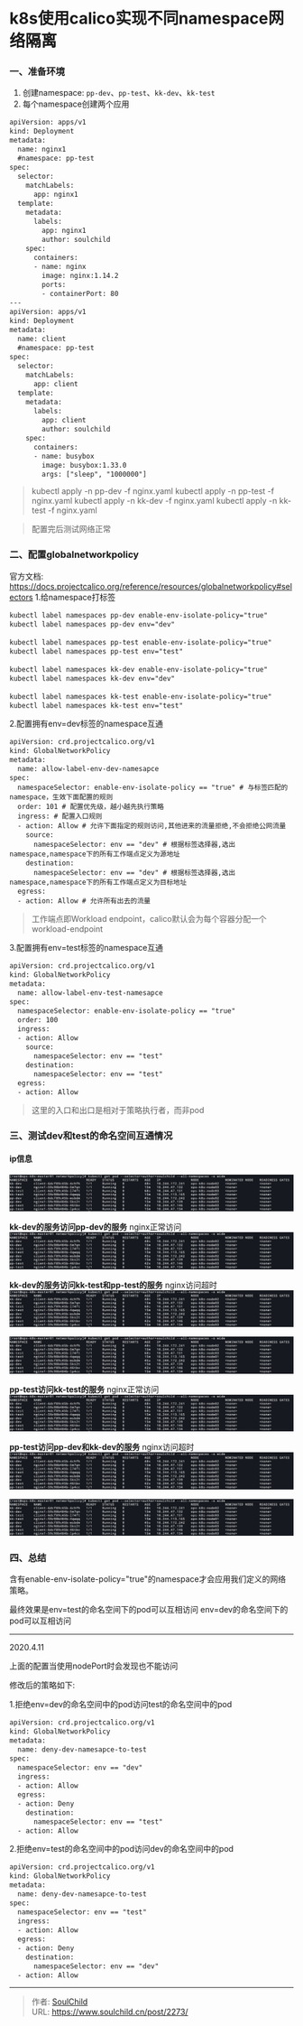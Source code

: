 # k8s使用calico实现不同namespace网络隔离

<!--more-->
### 一、准备环境
1. 创建namespace: `pp-dev`、`pp-test`、`kk-dev`、`kk-test`
2. 每个namespace创建两个应用
```
apiVersion: apps/v1
kind: Deployment
metadata:
  name: nginx1
  #namespace: pp-test
spec:
  selector:
    matchLabels:
      app: nginx1
  template:
    metadata:
      labels:
        app: nginx1
        author: soulchild
    spec:
      containers:
      - name: nginx
        image: nginx:1.14.2
        ports:
        - containerPort: 80
---
apiVersion: apps/v1
kind: Deployment
metadata:
  name: client
  #namespace: pp-test
spec:
  selector:
    matchLabels:
      app: client
  template:
    metadata:
      labels:
        app: client
        author: soulchild
    spec:
      containers:
      - name: busybox
        image: busybox:1.33.0
        args: ["sleep", "1000000"]
```
> kubectl apply -n pp-dev -f nginx.yaml
> kubectl apply -n pp-test -f nginx.yaml
> kubectl apply -n kk-dev -f nginx.yaml
> kubectl apply -n kk-test -f nginx.yaml

> 配置完后测试网络正常


### 二、配置globalnetworkpolicy
官方文档: https://docs.projectcalico.org/reference/resources/globalnetworkpolicy#selectors
1.给namespace打标签
```
kubectl label namespaces pp-dev enable-env-isolate-policy="true"
kubectl label namespaces pp-dev env="dev"

kubectl label namespaces pp-test enable-env-isolate-policy="true"
kubectl label namespaces pp-test env="test"

kubectl label namespaces kk-dev enable-env-isolate-policy="true"
kubectl label namespaces kk-dev env="dev"

kubectl label namespaces kk-test enable-env-isolate-policy="true"
kubectl label namespaces kk-test env="test"
```

2.配置拥有env=dev标签的namespace互通
```
apiVersion: crd.projectcalico.org/v1
kind: GlobalNetworkPolicy
metadata:
  name: allow-label-env-dev-namesapce
spec:
  namespaceSelector: enable-env-isolate-policy == "true" # 与标签匹配的namespace，生效下面配置的规则
  order: 101 # 配置优先级，越小越先执行策略
  ingress: # 配置入口规则
  - action: Allow # 允许下面指定的规则访问,其他进来的流量拒绝,不会拒绝公网流量
    source:
      namespaceSelector: env == "dev" # 根据标签选择器,选出namespace,namespace下的所有工作端点定义为源地址
    destination:
      namespaceSelector: env == "dev" # 根据标签选择器,选出namespace,namespace下的所有工作端点定义为目标地址
  egress:
  - action: Allow # 允许所有出去的流量
```
> 工作端点即Workload endpoint，calico默认会为每个容器分配一个workload-endpoint

3.配置拥有env=test标签的namespace互通
```
apiVersion: crd.projectcalico.org/v1
kind: GlobalNetworkPolicy
metadata:
  name: allow-label-env-test-namesapce
spec:
  namespaceSelector: enable-env-isolate-policy == "true"
  order: 100
  ingress:
  - action: Allow
    source:
      namespaceSelector: env == "test"
    destination:
      namespaceSelector: env == "test"
  egress:
  - action: Allow
```
> 这里的入口和出口是相对于策略执行者，而非pod


### 三、测试dev和test的命名空间互通情况
#### ip信息
![00424-jfw5lsbri1b.png](images/2650144005.png)

**kk-dev的服务访问pp-dev的服务**
nginx正常访问
![67253-0dfubigby71.png](images/2650144005.png)

**kk-dev的服务访问kk-test和pp-test的服务**
nginx访问超时
![56095-ef68x96t15u.png](images/2650144005.png)

![91091-o6doszl9uk.png](images/2650144005.png)

**pp-test访问kk-test的服务**
nginx正常访问
![96370-859rk8nqv7u.png](images/2650144005.png)

**pp-test访问pp-dev和kk-dev的服务**
nginx访问超时
![70378-1a96k23ldul.png](images/2650144005.png)

![42119-loufx5xxqw.png](images/2650144005.png)

### 四、总结
含有enable-env-isolate-policy="true"的namespace才会应用我们定义的网络策略。

最终效果是env=test的命名空间下的pod可以互相访问
env=dev的命名空间下的pod可以互相访问



---

2020.4.11

上面的配置当使用nodePort时会发现也不能访问

修改后的策略如下:

1.拒绝env=dev的命名空间中的pod访问test的命名空间中的pod
```
apiVersion: crd.projectcalico.org/v1
kind: GlobalNetworkPolicy
metadata:
  name: deny-dev-namesapce-to-test
spec:
  namespaceSelector: env == "dev"
  ingress:
  - action: Allow
  egress:
  - action: Deny
    destination:
      namespaceSelector: env == "test"
  - action: Allow
```

2.拒绝env=test的命名空间中的pod访问dev的命名空间中的pod
```
apiVersion: crd.projectcalico.org/v1
kind: GlobalNetworkPolicy
metadata:
  name: deny-dev-namesapce-to-test
spec:
  namespaceSelector: env == "test"
  ingress:
  - action: Allow
  egress:
  - action: Deny
    destination:
      namespaceSelector: env == "dev"
  - action: Allow
```



---

> 作者: [SoulChild](https://www.soulchild.cn)  
> URL: https://www.soulchild.cn/post/2273/  

